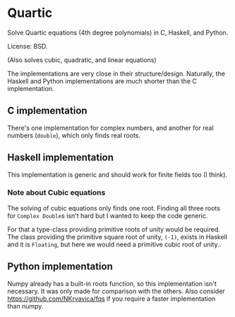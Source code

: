 # Quartic

Solve Quartic equations (4th degree polynomials) in C, Haskell, and Python.

License: BSD.

(Also solves cubic, quadratic, and linear equations)

The implementations are very close in their structure/design.
Naturally, the Haskell and Python implementations are much shorter than the C implementation.

## C implementation

There's one implementation for complex numbers, and another for real numbers (`double`), which only finds real roots.

## Haskell implementation

This implementation is generic and should work for finite fields too (I think).

### Note about Cubic equations

The solving of cubic equations only finds one root.
Finding all three roots for `Complex Double`s isn't hard but I wanted to keep the code generic.

For that a type-class providing primitive roots of unity would be required.
The class providing the primitive square root of unity, `(-1)`, exists in Haskell and it is `Floating`, but here we would need a primitive cubic root of unity..

## Python implementation

Numpy already has a built-in roots function, so this implementation isn't necessary.
It was only made for comparison with the others.
Also consider https://github.com/NKrvavica/fqs if you require a faster implementation than numpy.